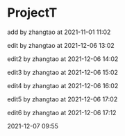# ProjectT

add by zhangtao at 2021-11-01 11:02

edit by zhangtao at 2021-12-06 13:02

edit2 by zhangtao at 2021-12-06 14:02

edit3 by zhangtao at 2021-12-06 15:02

edit4 by zhangtao at 2021-12-06 16:02

edit5 by zhangtao at 2021-12-06 17:02

edit6 by zhangtao at 2021-12-06 17:12

2021-12-07 09:55
